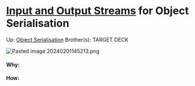 # [Input and Output Streams](input_and_output_streams) for Object Serialisation

Up: [Object Serialisation](object_serialisation)
Brother(s):
TARGET DECK

![Pasted image 20240201145213.png](pasted_image_20240201145213.png)




































#### Why:
#### How:









